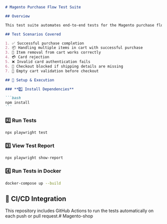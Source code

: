 ````markdown
# Magento Purchase Flow Test Suite

## Overview

This test suite automates end-to-end tests for the Magento purchase flow using **Playwright**.

## Test Scenarios Covered

1. ✅ Successful purchase completion
2. 📦 Handling multiple items in cart with successful purchase
3. 🔄 Item removal from cart works correctly
4. 💳 Card rejection
5. ❌ Invalid card authentication fails
6. 🚫 Checkout blocked if shipping details are missing
7. 🛒 Empty cart validation before checkout

## 📌 Setup & Execution

### **1️⃣ Install Dependencies**

```bash
npm install
```
````

### **2️⃣ Run Tests**

```bash
npx playwright test
```

### **3️⃣ View Test Report**

```bash
npx playwright show-report
```

### **4️⃣ Run Tests in Docker**

```bash
docker-compose up --build
```

## 🤖 CI/CD Integration

This repository includes GitHub Actions to run the tests automatically on each push or pull request.#   M a g e n t o - s h o p  
 